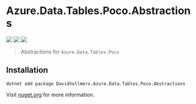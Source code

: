 ﻿# Azure.Data.Tables.Poco.Abstractions

[![](https://img.shields.io/nuget/vpre/DavidVollmers.Azure.Data.Tables.Poco.Abstractions?style=flat-square)](https://www.nuget.org/packages/DavidVollmers.Azure.Data.Tables.Poco.Abstractions)
[![](https://img.shields.io/github/v/release/DavidVollmers/Azure.Data.Tables.Poco?include_prereleases&style=flat-square)](https://github.com/DavidVollmers/Azure.Data.Tables.Poco/releases)
[![](https://img.shields.io/github/license/DavidVollmers/Azure.Data.Tables.Poco?style=flat-square)](https://github.com/DavidVollmers/Azure.Data.Tables.Poco/blob/main/LICENSE.txt)

> Abstractions for `Azure.Data.Tables.Poco`

## Installation

```shell
dotnet add package DavidVollmers.Azure.Data.Tables.Poco.Abstractions
```

Visit [nuget.org](https://www.nuget.org/packages/DavidVollmers.Azure.Data.Tables.Poco.Abstractions) for more information.
